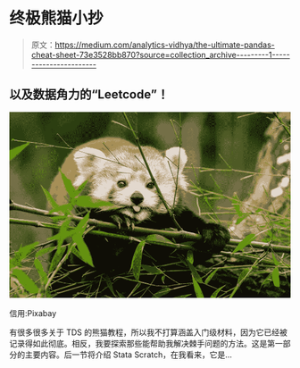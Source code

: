 # 终极熊猫小抄

> 原文：<https://medium.com/analytics-vidhya/the-ultimate-pandas-cheat-sheet-73e3528bb870?source=collection_archive---------1----------------------->

## 以及数据角力的“Leetcode”！

![](img/f737f82e27af0fe90b9869a46c2e0394.png)

信用:Pixabay

有很多很多关于 TDS 的熊猫教程，所以我不打算涵盖入门级材料，因为它已经被记录得如此彻底。相反，我要探索那些能帮助我解决棘手问题的方法。这是第一部分的主要内容。后一节将介绍 Stata Scratch，在我看来，它是…